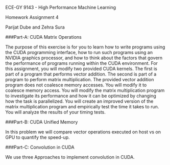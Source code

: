 ECE-GY 9143 - High Performance Machine Learning

Homework Assignment 4

Parijat Dube and Zehra Sura

###Part-A: CUDA Matrix Operations 

The purpose of this exercise is for you to learn how to write programs using the CUDA
programming interface, how to run such programs using an NVIDIA graphics processor,
and how to think about the factors that govern the performance of programs running
within the CUDA environment. For this assignment, you will modify two provided CUDA
kernels. The first is part of a program that performs vector addition. The second is part
of a program to perform matrix multiplication. The provided vector addition program
does not coalesce memory accesses. You will modify it to coalesce memory access. You
will modify the matrix multiplication program to investigate its performance and how it
can be optimized by changing how the task is parallelized. You will create an improved
version of the matrix multiplication program and empirically test the time it takes to
run. You will analyze the results of your timing tests.

###Part-B: CUDA Unified Memory

In this problem we will compare vector operations executed on host vs on GPU to quantify
the speed-up.

###Part-C: Convolution in CUDA

We use three Approaches to implement convolution in CUDA.
